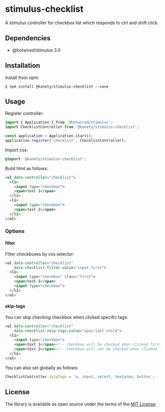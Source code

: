 # stimulus-checklist

A stimulus controller for checkbox list which responds to ctrl and shift click.

## Dependencies

* @hotwired/stimulus 3.0

## Installation

Install from npm:

    $ npm install @kanety/stimulus-checklist --save

## Usage

Register controller:

```javascript
import { Application } from '@hotwired/stimulus';
import ChecklistController from '@kanety/stimulus-checklist';

const application = Application.start();
application.register('checklist', ChecklistController);
```

Import css:

```css
@import '@kanety/stimulus-checklist';
```

Build html as follows:

```html
<ul data-controller="checklist">
  <li>
    <input type="checkbox">
    <span>text 1</span>
  </li>
  <li>
    <input type="checkbox">
    <span>text 2</span>
  </li>
</ul>
```

### Options

#### filter

Filter checkboxes by css selector:

```html
<ul data-controller="checklist"
    data-checklist-filter-value="input.first">
  <li>
    <input type="checkbox" class="first">
    <span>text 1</span>
    <input type="checkbox">
  </li>
</ul>
```

#### skip-tags

You can skip checking checkbox when clicked specific tags:

```html
<ul data-controller="checklist"
    data-checklist-skip-tags-value="span:last-child">
  <li>
    <input type="checkbox">
    <span>text 1</span><!-- checkbox will be checked when clicked first span -->
    <span>text 2</span><!-- checkbox will not be checked when clicked last span -->
  </li>
</ul>
```

You can also set globally as follows:

```javascript
ChecklistController.skipTags = 'a, input, select, textarea, button';
```

## License

The library is available as open source under the terms of the [MIT License](http://opensource.org/licenses/MIT).
